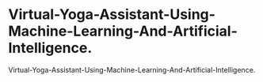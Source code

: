 # Virtual-Yoga-Assistant-Using-Machine-Learning-And-Artificial-Intelligence.
Virtual-Yoga-Assistant-Using-Machine-Learning-And-Artificial-Intelligence.

